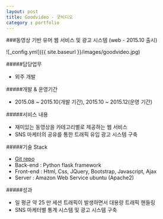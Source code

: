 ```yaml
---
layout: post
title: Goodvideo - 굿비디오
category : portfolio
---
```


###동영상 기반 유머 웹 서비스 및 광고 시스템 (web - 2015.10 출시)

![_config.yml]({{ site.baseurl }}/images/goodvideo.jpg)

#####담당업무	
- 외주 개발

#####개발 & 운영기간
- 2015.08 ~ 2015.10(개발 기간), 2015.10 ~ 2015.12(운영 기간)

#####서비스 내용
- 재미있는 동영상을 카테고리별로 제공하는 웹 서비스
- SNS 마케터의 공유를 통한 트래픽 유입 광고 시스템 구축

#####기술 Stack
- [Git repo](https://github.com/hongsa/goodvideo)
- Back-end : Python flask framework
- Front-end : Html, Css, JQuery, Bootstrap, Javascript, Ajax
- Server : Amazon Web Service ubuntu (Apache2)

#####성과
- 일 평균 약 25 만 세션 트래픽이 발생하면서 대용량 트래픽 핸들링
- SNS 마케터별 통계 시스템 및 광고 시스템 구축